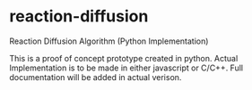 # reaction-diffusion
Reaction Diffusion Algorithm (Python Implementation)

This is a proof of concept prototype created in python. Actual Implementation is to be made in either javascript or C/C++.
Full documentation will be added in actual verison.
